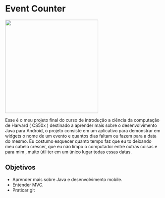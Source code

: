 # Event Counter 


<img src="preview.gif" width="300">

Esse é o meu projeto final do curso de introdução a ciência da computação de Harvard ( CS50x ) destinado a aprender mais sobre o desenvolvimento Java para Android, o projeto consiste em um aplicativo para demonstrar em widgets o nome de um evento e quantos dias faltam ou fazem para a data do mesmo. Eu costumo esquecer quanto tempo faz que eu to deixando meu cabelo crescer, que eu não limpo o computador entre outras coisas e para mim ‚ muito útil ter em um único lugar todas essas datas.

## Objetivos

* Aprender mais sobre Java e desenvolvimento mobile.
* Entender MVC.
* Praticar git

